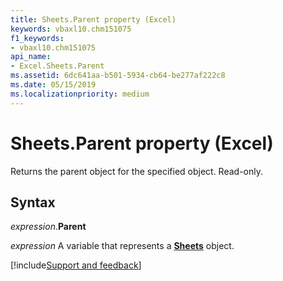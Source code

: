 ```yaml
---
title: Sheets.Parent property (Excel)
keywords: vbaxl10.chm151075
f1_keywords:
- vbaxl10.chm151075
api_name:
- Excel.Sheets.Parent
ms.assetid: 6dc641aa-b501-5934-cb64-be277af222c8
ms.date: 05/15/2019
ms.localizationpriority: medium
---
```



# Sheets.Parent property (Excel)

Returns the parent object for the specified object. Read-only.


## Syntax

_expression_.**Parent**

_expression_ A variable that represents a **[Sheets](Excel.Sheets.md)** object.




[!include[Support and feedback](~/includes/feedback-boilerplate.md)]